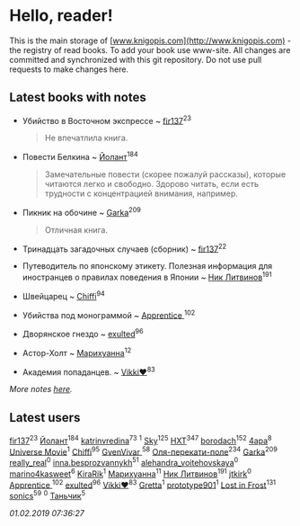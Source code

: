 # Hello, reader!
This is the main storage of [www.knigopis.com](http://www.knigopis.com) - the registry of read books.
To add your book use www-site. All changes are committed and synchronized with this git repository.
Do not use pull requests to make changes here.


## Latest books with notes
* Убийство в Восточном экспрессе ~ [fir137](users/176/176805114-yandex)<sup>23</sup>
    > Не впечатлила книга.

* Повести Белкина ~ [Йолант](users/104/104690883692185089260-google)<sup>184</sup>
    > Замечательные повести (скорее пожалуй рассказы), которые читаются легко и свободно. Здорово читать, если есть трудности с концентрацией внимания, например.

* Пикник на обочине ~ [Garka](users/115/115753719718250012620-google)<sup>209</sup>
    > Отличная книга.

* Тринадцать загадочных случаев (сборник) ~ [fir137](users/176/176805114-yandex)<sup>22</sup>

* Путеводитель по японскому этикету. Полезная информация для иностранцев о правилах поведения в Японии ~ [Ник Литвинов](users/241/241974816-vkontakte)<sup>191</sup>

* Швейцарец ~ [Chiffi](users/105/105831994080785626680-google)<sup>94</sup>

* Убийства под монограммой ~ [Apprentice ](users/528/52821952-vkontakte)<sup>102</sup>

* Дворянское гнездо ~ [exulted](users/100/100599204551896265722-google)<sup>96</sup>

* Астор-Холт ~ [Марихуанна](users/101/101373950743550846629-google)<sup>12</sup>

* Академия попаданцев. ~ [Vikki❤️](users/178/17876169737876636605-mailru)<sup>83</sup>


_More notes [here](latest_books_with_notes.md)._


## Latest users
[fir137](users/176/176805114-yandex)<sup>23</sup> 
[Йолант](users/104/104690883692185089260-google)<sup>184</sup> 
[katrinvredina](users/233/2336755-vkontakte)<sup>73</sup> 
[](users/109/109132606845133294211-googleplus)<sup>1</sup> 
[Sky](users/118/118049897850017649660-google)<sup>125</sup> 
[HXT](users/100/100002563462782-facebook)<sup>347</sup> 
[borodach](users/157/15706320-vkontakte)<sup>152</sup> 
[4apa](users/117/117392596378069249667-google)<sup>8</sup> 
[Universe Movie](users/110/110500081953374368911-google)<sup>1</sup> 
[Chiffi](users/105/105831994080785626680-google)<sup>95</sup> 
[GvenVivar ](users/158/158266434925901-facebook)<sup>58</sup> 
[Оля-перекати-поле](users/108/10848515355906827860-mailru)<sup>234</sup> 
[Garka](users/115/115753719718250012620-google)<sup>209</sup> 
[really_real](users/458/4583296-vkontakte)<sup>0</sup> 
[inna.besprozvannykh](users/733/73323849-yandex)<sup>51</sup> 
[alehandra_voitehovskaya](users/156/156791576-vkontakte)<sup>0</sup> 
[marino4kasweet](users/992/99235108-yandex)<sup>6</sup> 
[KiraRik](users/114/114316860979252698168-google)<sup>1</sup> 
[Марихуанна](users/101/101373950743550846629-google)<sup>11</sup> 
[Ник Литвинов](users/241/241974816-vkontakte)<sup>191</sup> 
[jtkirk](users/112/112636450076527802736-google)<sup>0</sup> 
[Apprentice ](users/528/52821952-vkontakte)<sup>102</sup> 
[exulted](users/100/100599204551896265722-google)<sup>96</sup> 
[Vikki❤️](users/178/17876169737876636605-mailru)<sup>83</sup> 
[Gretta](users/105/105858612625230154829-google)<sup>1</sup> 
[prototype901](users/244/244878889-vkontakte)<sup>1</sup> 
[Lost in Frost](users/103/103293621948650602575-google)<sup>131</sup> 
[sonics](users/588/5880221-vkontakte)<sup>59</sup> 
[](users/108/108937613227591538382-google)<sup>0</sup> 
[Таньчик](users/209/2096581563762610-facebook)<sup>5</sup> 


_01.02.2019 07:36:27_
